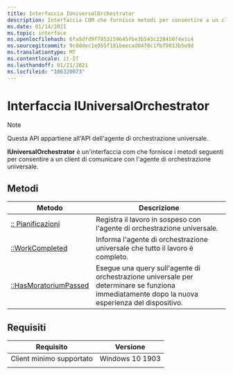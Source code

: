 ```yaml
---
title: Interfaccia IUniversalOrchestrator
description: Interfaccia COM che fornisce metodi per consentire a un client di comunicare con l'agente di orchestrazione universale.
ms.date: 01/14/2021
ms.topic: interface
ms.openlocfilehash: 6fa5dfd9f7853159645fbe3b543c228450f4e1c4
ms.sourcegitcommit: 9c8ddec1e955f181beecad0478c1fb79013b5e9d
ms.translationtype: MT
ms.contentlocale: it-IT
ms.lasthandoff: 01/21/2021
ms.locfileid: "106320073"
---
```

# <a name="iuniversalorchestrator-interface"></a>Interfaccia IUniversalOrchestrator

> [!NOTE] 
> Questa API appartiene all'API dell'agente di orchestrazione universale.

**IUniversalOrchestrator** è un'interfaccia com che fornisce i metodi seguenti per consentire a un client di comunicare con l'agente di orchestrazione universale.

## <a name="methods"></a>Metodi

|Metodo | Descrizione |
|---|---|
|[:: Pianificazioni](universalorchestrator-schedulework.md) | Registra il lavoro in sospeso con l'agente di orchestrazione universale. |
|[::WorkCompleted](universalorchestrator-workcompleted.md) | Informa l'agente di orchestrazione universale che tutto il lavoro è completo. |
|[::HasMoratoriumPassed](universalorchestrator-hasmoratoriumpassed.md) | Esegue una query sull'agente di orchestrazione universale per determinare se funziona immediatamente dopo la nuova esperienza del dispositivo. |


## <a name="requirements"></a>Requisiti

| Requisito | Versione |
|---|---|
| Client minimo supportato | Windows 10 1903 |
|   |   |